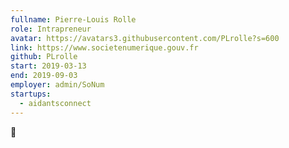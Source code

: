 ```yaml
---
fullname: Pierre-Louis Rolle
role: Intrapreneur
avatar: https://avatars3.githubusercontent.com/PLrolle?s=600
link: https://www.societenumerique.gouv.fr
github: PLrolle
start: 2019-03-13
end: 2019-09-03
employer: admin/SoNum
startups:
  - aidantsconnect
---
```


🧀
